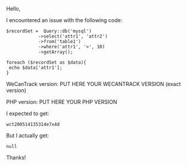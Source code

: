 Hello,

I encountered an issue with the following code:
```phpt
$recordSet =  Query::db('mysql')
            ->select('attr1', 'attr2')
            ->from('table1')
            ->where('attr1', '>', 10)
            ->getArray();

foreach ($recordSet as $data){
 echo $data['attr1'];
}
```

WeCanTrack version: PUT HERE YOUR WECANTRACK VERSION (exact version)

PHP version: PUT HERE YOUR PHP VERSION

I expected to get:
```phpt
wct200514135314e7x4d
```
But I actually get:
```phpt
null
```
Thanks!